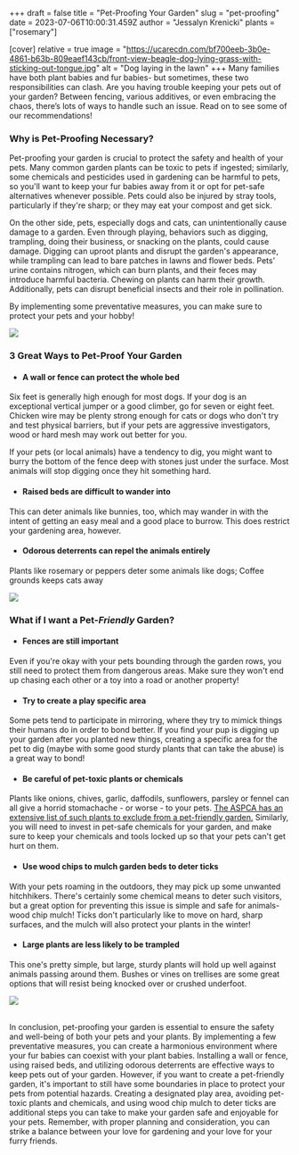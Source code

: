 +++
draft = false
title = "Pet-Proofing Your Garden"
slug = "pet-proofing"
date = 2023-07-06T10:00:31.459Z
author = "Jessalyn Krenicki"
plants = ["rosemary"]


[cover]
relative = true
image = "https://ucarecdn.com/bf700eeb-3b0e-4861-b63b-809eaef143cb/front-view-beagle-dog-lying-grass-with-sticking-out-tongue.jpg"
alt = "Dog laying in the lawn"
+++
Many families have both plant babies and fur babies- but sometimes, these two responsibilities can clash. Are you having trouble keeping your pets out of your garden? Between fencing, various additives, or even embracing the chaos, there’s lots of ways to handle such an issue. Read on to see some of our recommendations!

### Why is Pet-Proofing Necessary?

Pet-proofing your garden is crucial to protect the safety and health of your pets. Many common garden plants can be toxic to pets if ingested; similarly, some chemicals and pesticides used in gardening can be harmful to pets, so you'll want to keep your fur babies away from it or opt for pet-safe alternatives whenever possible. Pets could also be injured by stray tools, particularly if they're sharp; or they may eat your compost and get sick.

On the other side, pets, especially dogs and cats, can unintentionally cause damage to a garden. Even through playing, behaviors such as digging, trampling, doing their business, or snacking on the plants, could cause damage. Digging can uproot plants and disrupt the garden's appearance, while trampling can lead to bare patches in lawns and flower beds. Pets' urine contains nitrogen, which can burn plants, and their feces may introduce harmful bacteria. Chewing on plants can harm their growth. Additionally, pets can disrupt beneficial insects and their role in pollination.

By implementing some preventative measures, you can make sure to protect your pets and your hobby!

![](https://ucarecdn.com/e4739387-fb68-4776-be75-b85a4187c8b7/contented-rabbit-happily-munching-fresh-greens-ai-generated.jpg)

### 3 Great Ways to Pet-Proof Your Garden

* #### A wall or fence can protect the whole bed

Six feet is generally high enough for most dogs. If your dog is an exceptional vertical jumper or a good climber, go for seven or eight feet. Chicken wire may be plenty strong enough for cats or dogs who don't try and test physical barriers, but if your pets are aggressive investigators, wood or hard mesh may work out better for you.

If your pets (or local animals) have a tendency to dig, you might want to burry the bottom of the fence deep with stones just under the surface. Most animals will stop digging once they hit something hard.

* #### Raised beds are difficult to wander into

This can deter animals like bunnies, too, which may wander in with the intent of getting an easy meal and a good place to burrow. This does restrict your gardening area, however.

* #### Odorous deterrents can repel the animals entirely

Plants like rosemary or peppers deter some animals like dogs; Coffee grounds keeps cats away

![](https://ucarecdn.com/1590075e-4db6-4811-b7be-d955d8524d7f/whats-down-here-high-angle-shot-adorable-young-jack-russell-digging-hole-ground-outside.jpg)

### What if I want a Pet-*Friendly* Garden?

* #### Fences are still important

Even if you're okay with your pets bounding through the garden rows, you still need to protect them from dangerous areas. Make sure they won't end up chasing each other or a toy into a road or another property!

* #### Try to create a play specific area

Some pets tend to participate in mirroring, where they try to mimick things their humans do in order to bond better. If you find your pup is digging up your garden after you planted new things, creating a specific area for the pet to dig (maybe with some good sturdy plants that can take the abuse) is a great way to bond!

* #### Be careful of pet-toxic plants or chemicals

Plants like onions, chives, garlic, daffodils, sunflowers, parsley or fennel can all give a horrid stomachache - or worse - to your pets.  [The ASPCA has an extensive list of such plants to exclude from a pet-friendly garden.](https://www.aspca.org/pet-care/animal-poison-control/toxic-and-non-toxic-plants) Similarly, you will need to invest in pet-safe chemicals for your garden, and make sure to keep your chemicals and tools locked up so that your pets can't get hurt on them.

* #### Use wood chips to mulch garden beds to deter ticks

With your pets roaming in the outdoors, they may pick up some unwanted hitchhikers. There's certainly some chemical means to deter such visitors, but a great option for preventing this issue is simple and safe for animals- wood chip mulch! Ticks don't particularly like to move on hard, sharp surfaces, and the mulch will also protect your plants in the winter!

* #### Large plants are less likely to be trampled

This one's pretty simple, but large, sturdy plants will hold up well against animals passing around them. Bushes or vines on trellises are some great options that will resist being knocked over or crushed underfoot. 

![](https://ucarecdn.com/0af1d391-0a0f-4311-8e2a-fc3223b29415/cat-garden-with-flowers.jpg)

\
In conclusion, pet-proofing your garden is essential to ensure the safety and well-being of both your pets and your plants. By implementing a few preventative measures, you can create a harmonious environment where your fur babies can coexist with your plant babies. Installing a wall or fence, using raised beds, and utilizing odorous deterrents are effective ways to keep pets out of your garden. However, if you want to create a pet-friendly garden, it's important to still have some boundaries in place to protect your pets from potential hazards. Creating a designated play area, avoiding pet-toxic plants and chemicals, and using wood chip mulch to deter ticks are additional steps you can take to make your garden safe and enjoyable for your pets. Remember, with proper planning and consideration, you can strike a balance between your love for gardening and your love for your furry friends.